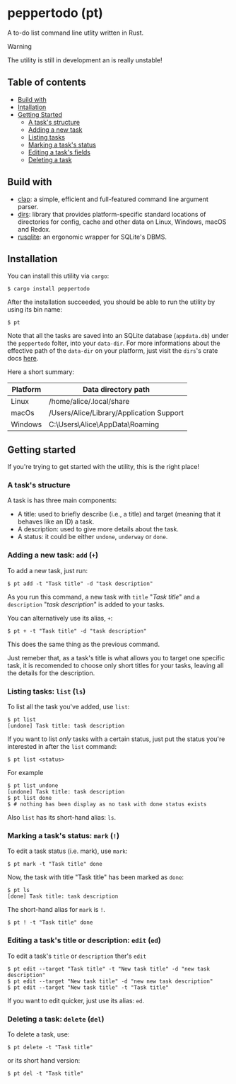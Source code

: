 # peppertodo (pt)
A to-do list command line utlity written in Rust.

> [!WARNING]
> The utility is still in development an is really unstable! 

## Table of contents
- [Build with](#build-with)
- [Intallation](#installation)
- [Getting Started](#getting-started)
    - [A task's structure](#a-tasks-structure)
    - [Adding a new task](#adding-a-new-task-add-)
    - [Listing tasks](#listing-tasks-list-ls)
    - [Marking a task's status](#marking-a-tasks-status-mark-)
    - [Editing a task's fields](#editing-a-tasks-title-or-description-edit-ed)
    - [Deleting a task](#deleting-a-task-delete-del)

## Build with
- [clap](https://crates.io/crates/clap): a simple, efficient and full-featured command line argument parser.
- [dirs](https://crates.io/crates/dirs): library that provides platform-specific standard locations of directories for config, cache and other data on Linux, Windows, macOS and Redox.
- [rusqlite](https://crates.io/crates/rusqlite): an ergonomic wrapper for SQLite's DBMS.

## Installation
You can install this utility via `cargo`:
    
    $ cargo install peppertodo

After the installation succeeded, you should be able to run the utility by using its bin name:

    $ pt 

Note that all the tasks are saved into an SQLite database (`appdata.db`) under the `peppertodo` folter, into your `data-dir`. For more informations about the effective path of the `data-dir` on your platform, just visit the `dirs`'s crate docs [here](https://docs.rs/dirs/5.0.1/dirs/fn.data_dir.html).

Here a short summary:

| Platform | Data directory path                      |
|----------|------------------------------------------|
| Linux    | /home/alice/.local/share                 |
| macOs    | /Users/Alice/Library/Application Support |
| Windows  | C:\Users\Alice\AppData\Roaming           |

## Getting started
If you're trying to get started with the utility, this is the right place!

### A task's structure

A task is has three main components:
- A title: used to briefly describe (i.e., a title) and target (meaning that it behaves like an ID) a task.
- A description: used to give more details about the task.
- A status: it could be either `undone`, `underway` or `done`.

### Adding a new task: `add` (`+`)
To add a new task, just run:

    $ pt add -t "Task title" -d "task description"

As you run this command, a new task with `title` "_Task title_" and a `description`
"_task description_" is added to your tasks. 

You can alternatively use its alias, `+`:

    $ pt + -t "Task title" -d "task description"

This does the same thing as the previous command.

Just remeber that, as a task's title is what allows you to target one specific task, it is recomended to choose only short titles for your tasks, leaving all the details for the description.

### Listing tasks: `list` (`ls`)
To list all the task you've added, use `list`:

    $ pt list
    [undone] Task title: task description

If you want to list _only_ tasks with a certain status, just put the status you're interested in after the `list` command:

    $ pt list <status>

For example

    $ pt list undone
    [undone] Task title: task description
    $ pt list done
    $ # nothing has been display as no task with done status exists

Also `list` has its short-hand alias: `ls`.

### Marking a task's status: `mark` (`!`)
To edit a task status (i.e. mark), use `mark`:

    $ pt mark -t "Task title" done

Now, the task with title "Task title" has been marked as `done`:

    $ pt ls
    [done] Task title: task description

The short-hand alias for `mark` is `!`.

    $ pt ! -t "Task title" done

### Editing a task's title or description: `edit` (`ed`)
To edit a task's `title` or `description` ther's `edit`

    $ pt edit --target "Task title" -t "New task title" -d "new task description"
    $ pt edit --target "New task title" -d "new new task description"
    $ pt edit --target "New task title" -t "Task title"

If you want to edit quicker, just use its alias: `ed`.

### Deleting a task: `delete` (`del`)
To delete a task, use:

    $ pt delete -t "Task title"

or its short hand version:

    $ pt del -t "Task title"